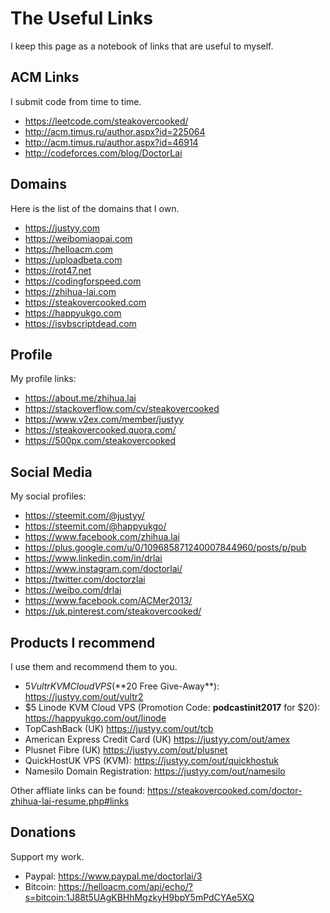# The Useful Links
I keep this page as a notebook of links that are useful to myself.

## ACM Links
I submit code from time to time.
- https://leetcode.com/steakovercooked/
- http://acm.timus.ru/author.aspx?id=225064
- http://acm.timus.ru/author.aspx?id=46914
- http://codeforces.com/blog/DoctorLai

## Domains
Here is the list of the domains that I own.
- https://justyy.com 
- https://weibomiaopai.com 
- https://helloacm.com 
- https://uploadbeta.com 
- https://rot47.net 
- https://codingforspeed.com 
- https://zhihua-lai.com 
- https://steakovercooked.com 
- https://happyukgo.com 
- https://isvbscriptdead.com

## Profile
My profile links:
- https://about.me/zhihua.lai
- https://stackoverflow.com/cv/steakovercooked
- https://www.v2ex.com/member/justyy
- https://steakovercooked.quora.com/
- https://500px.com/steakovercooked

## Social Media
My social profiles:
- https://steemit.com/@justyy/
- https://steemit.com/@happyukgo/
- https://www.facebook.com/zhihua.lai
- https://plus.google.com/u/0/109685871240007844960/posts/p/pub
- https://www.linkedin.com/in/drlai
- https://www.instagram.com/doctorlai/
- https://twitter.com/doctorzlai
- https://weibo.com/drlai
- https://www.facebook.com/ACMer2013/
- https://uk.pinterest.com/steakovercooked/

## Products I recommend
I use them and recommend them to you.
- $5 Vultr KVM Cloud VPS (**$20 Free Give-Away**): https://justyy.com/out/vultr2
- $5 Linode KVM Cloud VPS (Promotion Code: **podcastinit2017** for $20): https://happyukgo.com/out/linode 
- TopCashBack (UK) https://justyy.com/out/tcb
- American Express Credit Card (UK) https://justyy.com/out/amex
- Plusnet Fibre (UK) https://justyy.com/out/plusnet
- QuickHostUK VPS (KVM): https://justyy.com/out/quickhostuk
- Namesilo Domain Registration: https://justyy.com/out/namesilo

Other affliate links can be found: https://steakovercooked.com/doctor-zhihua-lai-resume.php#links

## Donations
Support my work.
- Paypal: https://www.paypal.me/doctorlai/3
- Bitcoin: https://helloacm.com/api/echo/?s=bitcoin:1J88t5UAgKBHhMgzkyH9bpY5mPdCYAe5XQ
